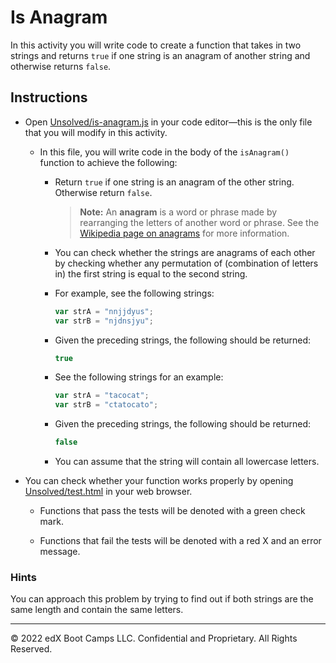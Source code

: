 # Is Anagram

In this activity you will write code to create a function that takes in two strings and returns `true` if one string is an anagram of another string and otherwise returns `false`.

## Instructions

* Open [Unsolved/is-anagram.js](Unsolved/is-anagram.js) in your code editor&mdash;this is the only file that you will modify in this activity.

  * In this file, you will write code in the body of the `isAnagram()` function to achieve the following:

    * Return `true` if one string is an anagram of the other string. Otherwise return `false`.

      > **Note:** An **anagram** is a word or phrase made by rearranging the letters of another word or phrase. See the [Wikipedia page on anagrams](https://en.wikipedia.org/wiki/Anagram) for more information.

    * You can check whether the strings are anagrams of each other by checking whether any permutation of (combination of letters in) the first string is equal to the second string.

    * For example, see the following strings:

      ```js
      var strA = "nnjjdyus";
      var strB = "njdnsjyu";
      ```

    * Given the preceding strings, the following should be returned:

      ```js
      true
      ```

    * See the following strings for an example:

      ```js
      var strA = "tacocat";
      var strB = "ctatocato";
      ```

    * Given the preceding strings, the following should be returned:

      ```js
      false
      ```

    * You can assume that the string will contain all lowercase letters.

* You can check whether your function works properly by opening [Unsolved/test.html](Unsolved/test.html) in your web browser.

  * Functions that pass the tests will be denoted with a green check mark.

  * Functions that fail the tests will be denoted with a red X and an error message.

### Hints

You can approach this problem by trying to find out if both strings are the same length and contain the same letters.

---

© 2022 edX Boot Camps LLC. Confidential and Proprietary. All Rights Reserved.
